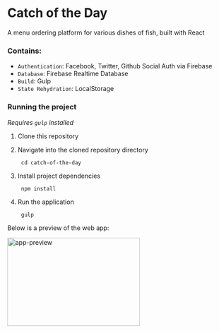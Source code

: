 # Catch of the Day
A menu ordering platform for various dishes of fish, built with React

### Contains:
- `Authentication`: Facebook, Twitter, Github Social Auth via Firebase
- `Database`: Firebase Realtime Database
- `Build`: Gulp
- `State Rehydration`: LocalStorage

### Running the project
_Requires `gulp` installed_

1. Clone this repository

2. Navigate into the cloned repository directory

        cd catch-of-the-day

3. Install project dependencies

        npm install

4. Run the application

        gulp

Below is a preview of the web app:

<img alt="app-preview" src="https://i.ibb.co/ScCVykP/catch-of-the-day.gif" height="200" width="300" />
